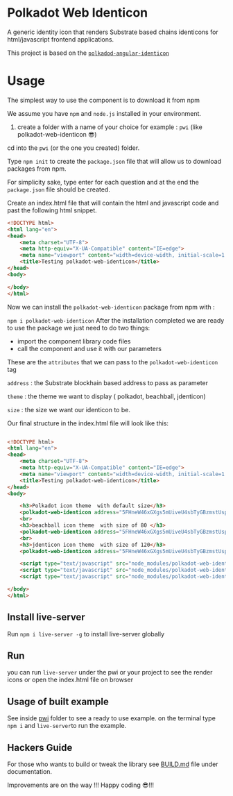 # Polkadot Web Identicon

A generic identity icon that renders Substrate based chains identicons for  html/javascript frontend applications.

This project is based on the [`polkadod-angular-identicon`](https://github.com/RidOne-technologies/polkadot-angular-identicon)

# Usage

The simplest way to use the component is to download it from npm

We assume you have `npm` and `node.js` installed in your environment.

1) create a folder with a name of your choice for example :
`pwi` (like polkadot-web-identicon 😎)

cd into the `pwi` (or the one you created) folder.

Type `npm init` to create the `package.json` file that will allow us to download packages from npm.

For simplicity sake, type enter for each question and at the end the `package.json` file should be created.

Create an index.html file that will contain the html and javascript code and past the following html snippet.

```html
<!DOCTYPE html>
<html lang="en">
<head>
    <meta charset="UTF-8">
    <meta http-equiv="X-UA-Compatible" content="IE=edge">
    <meta name="viewport" content="width=device-width, initial-scale=1.0">
    <title>Testing polkadot-web-identicon</title>
</head>
<body>

</body>
</html>
```

Now we can install the `polkadot-web-identicon` package from npm with :

 `npm i polkadot-web-identicon` 
After the installation completed we are ready to use the package we just need to do two things:

- import the component library code files
- call the component and use it with our parameters

These are the `attributes` that we can pass to the `polkadot-web-identicon` tag

`address` : the Substrate blockhain based address to pass as parameter

`theme` : the theme we want to display ( polkadot, beachball, jdenticon)

`size` : the size we want our identicon to be.

Our final structure in the index.html file will look like this:

```html

<!DOCTYPE html>
<html lang="en">
<head>
    <meta charset="UTF-8">
    <meta http-equiv="X-UA-Compatible" content="IE=edge">
    <meta name="viewport" content="width=device-width, initial-scale=1.0">
    <title>Testing polkadot-web-identicon</title>
</head>
<body>

    <h3>Polkadot icon theme  with default size</h3>
    <polkadot-web-identicon address="5FHneW46xGXgs5mUiveU4sbTyGBzmstUspZC92UhjJM694ty" theme="polkadot"></polkadot-web-identicon>
    <br>
    <h3>beachball icon theme  with size of 80 </h3>
    <polkadot-web-identicon address="5FHneW46xGXgs5mUiveU4sbTyGBzmstUspZC92UhjJM694ty" theme="beachball" size="80"></polkadot-web-identicon>
    <br>
    <h3>jdenticon icon theme  with size of 120</h3>
    <polkadot-web-identicon address="5FHneW46xGXgs5mUiveU4sbTyGBzmstUspZC92UhjJM694ty" theme="jdenticon" size="120"></polkadot-web-identicon>

    <script type="text/javascript" src="node_modules/polkadot-web-identicon/main.js"></script>
    <script type="text/javascript" src="node_modules/polkadot-web-identicon/polyfills.js"></script>
    <script type="text/javascript" src="node_modules/polkadot-web-identicon/runtime.js"></script>

</body>
</html>
```

## Install live-server

Run `npm i live-server -g` to install live-server globally

## Run

you can run `live-server` under the pwi or your project to see the render icons 
or open the index.html file on browser

## Usage of built example
See inside [pwi](pwi/index.html) folder to see a ready to use example.
on the terminal type `npm i` and `live-server`to run the example.


## Hackers Guide

For those who wants to build or tweak the library see [BUILD.md](documentation/BUILD.md) file under documentation.

Improvements are on the way !!!
Happy coding 😎!!!
